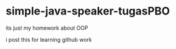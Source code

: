 # simple-java-speaker-tugasPBO
its just my homework about OOP

i post this for learning github work
